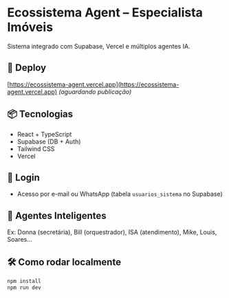 # Ecossistema Agent – Especialista Imóveis

Sistema integrado com Supabase, Vercel e múltiplos agentes IA.

## 🚀 Deploy
[https://ecossistema-agent.vercel.app](https://ecossistema-agent.vercel.app) *(aguardando publicação)*

## 📦 Tecnologias
- React + TypeScript
- Supabase (DB + Auth)
- Tailwind CSS
- Vercel

## 🔐 Login
- Acesso por e-mail ou WhatsApp (tabela `usuarios_sistema` no Supabase)

## 🧠 Agentes Inteligentes
Ex: Donna (secretária), Bill (orquestrador), ISA (atendimento), Mike, Louis, Soares...

## 🛠️ Como rodar localmente
```bash
npm install
npm run dev


